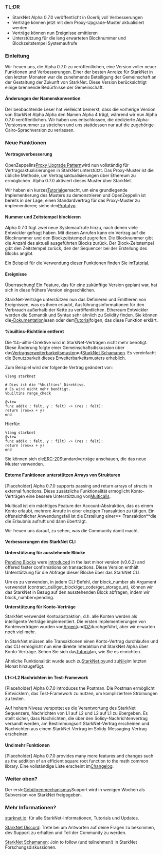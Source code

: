 ### TL;DR

* StarkNet Alpha 0.7.0 veröffentlicht in Goerli; voll Verbesserungen
* Verträge können jetzt mit dem Proxy-Upgrade-Muster aktualisiert werden
* Verträge können nun Ereignisse emittieren
* Unterstützung für die lang erwarteten Blocknummer und Blockzeitstempel Systemaufrufe

### Einleitung

Wir freuen uns, die Alpha 0.7.0 zu veröffentlichen, eine Version voller neuer Funktionen und Verbesserungen. Einer der besten Anreize für StarkNet in den letzten Monaten war die zunehmende Beteiligung der Gemeinschaft an der Gestaltung der Zukunft von StarkNet. Diese Version berücksichtigt einige brennende Bedürfnisse der Gemeinschaft.

#### Änderungen der Namenskonvention

Der beobachtende Leser hat vielleicht bemerkt, dass die vorherige Version von StarkNet Alpha Alpha den Namen Alpha 4 trägt, während wir nun Alpha 0.7.0 veröffentlichen. Wir haben uns entschlossen, die dedizierte Alpha-Versionsnummer zu streichen und uns stattdessen nur auf die zugehörige Cairo-Sprachversion zu verlassen.

### Neue Funktionen

#### Vertragsverbesserung

OpenZeppelins[Proxy Upgrade Pattern](https://docs.openzeppelin.com/upgrades-plugins/1.x/proxies)wird nun vollständig für Vertragsaktualisierungen in StarkNet unterstützt. Das Proxy-Muster ist die übliche Methode, um Vertragsaktualisierungen über Ethereum zu ermöglichen. Alpha 0.7.0 aktiviert dieses Muster über StarkNet.

Wir haben ein kurzes[Tutorial](https://starknet.io/docs/hello_starknet/default_entrypoint.html)gemacht, um eine grundlegende Implementierung des Musters zu demonstrieren und OpenZeppelin ist bereits in der Lage, einen Standardvertrag für das Proxy-Muster zu implementieren; siehe den[Prototyp](https://github.com/OpenZeppelin/cairo-contracts/pull/129).

#### Nummer und Zeitstempel blockieren

Alpha 0.7.0 fügt zwei neue Systemaufrufe hinzu, nach denen viele Entwickler gefragt haben. Mit diesen Anrufen kann ein Vertrag auf die Blocknummer und den Blockzeitstempel zugreifen. Die Blocknummer gibt die Anzahl des aktuell ausgeführten Blocks zurück. Der Block-Zeitstempel gibt den Zeitstempel zurück, den der Sequencer bei der Erstellung des Blocks angibt.

Ein Beispiel für die Verwendung dieser Funktionen finden Sie im[Tutorial](https://starknet.io/docs/hello_starknet/more_features.html#block-number-and-timestamp).

#### Ereignisse

Überraschung! Ein Feature, das für eine zukünftige Version geplant war, hat sich in diese frühere Version eingeschlichen.

StarkNet-Verträge unterstützen nun das Definieren und Emittieren von Ereignissen, was es ihnen erlaubt, Ausführungsinformationen für den Verbrauch außerhalb der Kette zu veröffentlichen. Ethereum Entwickler werden die Semantik und Syntax sehr ähnlich zu Solidity finden. Sie können die[-Dokumentation](https://starknet.io/documentation/events/)lesen oder dem[Tutorial](https://starknet.io/docs/hello_starknet/events.html)folgen, das diese Funktion erklärt.

#### %builtins-Richtlinie entfernt

Die %b-uiltin-Direktive wird in StarkNet-Verträgen nicht mehr benötigt. Diese Änderung folgte einer Gemeinschaftsdiskussion über das[Vertragserweiterbarkeitsmuster](https://community.starknet.io/t/contract-extensibility-pattern/210)auf[StarkNet Schamanen](https://community.starknet.io/). Es vereinfacht die Benutzbarkeit dieses Erweiterbarkeitsmusters erheblich.

Zum Beispiel wird der folgende Vertrag geändert von:

```
%lang starknet

# Dies ist die "%builtins" Direktive.
# Es wird nicht mehr benötigt.
%builtins range_check

@view
func add(x : felt, y : felt) -> (res : felt):
return (res=x + y)
end
```

Hierfür:

```
%lang starknet
@view
func add(x : felt, y : filt) -> (res : felt):
return (res=x + y)
end
```

Sie können sich die[ERC-20](https://github.com/OpenZeppelin/cairo-contracts/tree/main/contracts/token)Standardverträge anschauen, die das neue Muster verwenden.

#### Externe Funktionen unterstützen Arrays von Strukturen

[Placeholder] Alpha 0.7.0 supports passing and return arrays of structs in external functions. Diese zusätzliche Funktionalität ermöglicht Konto-Verträgen eine bessere Unterstützung von[Multicalls](https://github.com/OpenZeppelin/cairo-contracts/pull/73#discussion_r753535751).

Multicall ist ein mächtiges Feature der Account-Abstraktion, das es einem Konto erlaubt, mehrere Anrufe in einer einzigen Transaktion zu tätigen. Ein offensichtlicher Anwendungsfall ist die Erstellung einer**-Transaktion**die die Erlaubnis aufruft und dann überträgt.

Wir freuen uns darauf, zu sehen, was die Community damit macht.

#### Verbesserungen des StarkNet CLI

**Unterstützung für ausstehende Blöcke**

[Pending Blocks](https://starknet.io/documentation/block-structure-and-hash/#pending_block) were [introduced](https://community.starknet.io/t/cairo-v0-6-2-api-change-pending-block/195) in the last minor version (v0.6.2) and offered faster confirmations on transactions. Diese Version enthält Unterstützung für die Abfrage dieser Blöcke über das StarkNet CLI.

Um es zu verwenden, in jedem CLI-Befehl, der block_number als Argument verwendet (contract_call/get_block/get_code/get_storage_at), können wir das StarkNet in Bezug auf den ausstehenden Block abfragen, indem wir block_number=pending.

**Unterstützung für Konto-Verträge**

StarkNet verwendet Kontoabstraktion, d.h. alle Konten werden als intelligente Verträge implementiert. Die ersten Implementierungen von Kontenverträgen wurden von[Argent](https://github.com/argentlabs/argent-contracts-starknet)und[OZ](https://github.com/OpenZeppelin/cairo-contracts/blob/main/contracts/Account.cairo)durchgeführt, aber wir erwarten noch viel mehr.

In StarkNet müssen alle Transaktionen einen Konto-Vertrag durchlaufen und das CLI ermöglicht nun eine direkte Interaktion mit StarkNet Alpha über Konto-Verträge. Sehen Sie sich das[Tutorial](https://starknet.io/docs/hello_starknet/account_setup.html#setting-up-a-starknet-account)an, wie Sie es einrichten.

Ähnliche Funktionalität wurde auch zu[StarkNet.py](https://github.com/software-mansion/starknet.py/)und zu[Nile](https://github.com/OpenZeppelin/nile)im letzten Monat hinzugefügt.

#### L1<>L2 Nachrichten im Test-Framework

[Placeholder] Alpha 0.7.0 introduces the Postman. Die Postman ermöglicht Entwicklern, das Test-Framework zu nutzen, um kompliziertere Strömungen zu testen.

Auf hohem Niveau verspottet es die Verantwortung des StarkNet Sequenzers, Nachrichten von L1 auf L2 und L2 auf L1 zu übergeben. Es stellt sicher, dass Nachrichten, die über den Solidy-Nachrichtenvertrag versandt werden, am Bestimmungsort StarkNet-Vertrag erscheinen und Nachrichten aus einem StarkNet-Vertrag im Solidy-Messaging-Vertrag erscheinen.

#### Und mehr Funktionen

[Placeholder] Alpha 0.7.0 provides many more features and changes such as the addition of an efficient square root function to the math common library. Eine vollständige Liste erscheint im[Changelog](https://github.com/starkware-libs/cairo-lang/releases/tag/v0.7.0).

### Weiter oben?

Der erste[Gebührenmechanismus](https://community.starknet.io/t/fees-in-starknet-alpha/286/29)Support wird in wenigen Wochen als Subversion von StarkNet freigegeben.

### Mehr Informationen?

[starknet.io](https://starknet.io/): für alle StarkNet-Informationen, Tutorials und Updates.

[StarkNet Discord](https://discord.gg/uJ9HZTUk2Y): Trete bei um Antworten auf deine Fragen zu bekommen, dev Support zu erhalten und Teil der Community zu werden.

[StarkNet Schamanen](https://community.starknet.io/): Join to follow (und teilnehmen!) in StarkNet Forschungsdiskussionen.